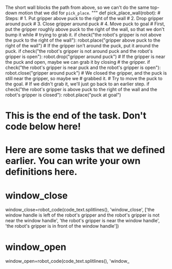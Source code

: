 

The short wall blocks the path from above, so we can't do the same top-down
motion that we did for `pick_place`.
"""
def pick_place_wall(robot):
    # Steps:
    #  1. Put gripper above puck to the right of the wall
    #  2. Drop gripper around puck
    #  3. Close gripper around puck
    #  4. Move puck to goal
    # First, put the gripper roughly above puck to the right of the wall, so that we don't bump it while
    # trying to grab it.
    if check("the robot's gripper is not above the puck to the right of the wall"):
        robot.place("gripper above puck to the right of the wall")
    # If the gripper isn't around the puck, put it around the puck.
    if check("the robot's gripper is not around puck and the robot's gripper is open"):
        robot.drop("gripper around puck")
    # If the gripper is near the puck and open, maybe we can grab it by closing
    # the gripper.
    if check("the robot's gripper is near puck and the robot's gripper is open"):
        robot.close("gripper around puck")
    # We closed the gripper, and the puck is still near the gripper, so maybe we
    # grabbed it.
    # Try to move the puck to the goal.
    # If we didn't grab it, we'll just go back to an earlier step.
    if check("the robot's gripper is above puck to the right of the wall and the robot's gripper is closed"):
        robot.place("puck at goal")



# This is the end of the task. Don't code below here!

# Here are some tasks that we defined earlier. You can write your own definitions here.
# window_close
window_close=robot_code(code_text.splitlines(), 'window_close', ['the window handle is left of the robot\'s gripper and the robot\'s gripper is not near the window handle', 'the robot\'s gripper is near the window handle', 'the robot\'s gripper is in front of the window handle'])

# window_open
window_open=robot_code(code_text.splitlines(), 'window_